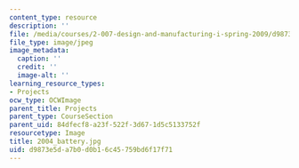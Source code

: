 ```yaml
---
content_type: resource
description: ''
file: /media/courses/2-007-design-and-manufacturing-i-spring-2009/d9873e5da7b0d0b16c45759bd6f17f71_2004_battery.jpg
file_type: image/jpeg
image_metadata:
  caption: ''
  credit: ''
  image-alt: ''
learning_resource_types:
- Projects
ocw_type: OCWImage
parent_title: Projects
parent_type: CourseSection
parent_uid: 84dfecf8-a23f-522f-3d67-1d5c5133752f
resourcetype: Image
title: 2004_battery.jpg
uid: d9873e5d-a7b0-d0b1-6c45-759bd6f17f71
---
```

